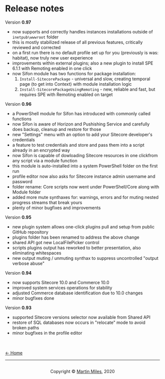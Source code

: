 # Release notes

Version **0.97**

- now supports and correctly handles instances installations outside of `inetpub\wwwroot` folder
- this is mostly stabilized release of all previous features, critically reviewed and corrected
- on a first run there is no default profile set up for you (previously is was: habitat), now truly new user experience
- improvements within external plugins; also a new plugin to install SPE 6.1.1 with Remoting enabled in one click
- now Sifon module has two functions for package installation: 
    1. `Install-SitecorePackage` - universal and slow, creating temporal page (to get into Context) with module installation logic
    2. `Install-SitecorePackageUsingRemoting` - new, reliable and fast, but requires SPE with Remoting enabled on target


Version **0.96**

- a PowerShell module for Sifon has introduced with commonly called functions
- now Sifon is aware of Horizon and Pushishing Service and carefully does backup, cleanup and restore for those
- new "Settings" menu with an option to add your Sitecore developer's credentials
- a feature to test credentials and store and pass them into a script already in an encrypted way
- now Sifon is capable of dowloading Sitecore resources in one clickfrom any script via a module function
- this module is auto-installed into a system PowerShell folder on the first run
- profile editor now also asks for Sitecore instance admin username and password
- folder rename: Core scripts now went under PowerShell/Core along with Module folder
- added more mute synthaxes for: warnings, errors and for muting nested progress streams that break yours
- plenty of minor bugfixes and improvements


Version **0.95**

- new plugin system allows one-click plugins pull and setup from public GitHub repository
- plugins folder has been renamed to address the above change
- shared API got new LocalFilePicker control
- scripts plugins output has reworked to better presentation, also eliminating whitespaces
- new output muting / unmuting synthax to suppress uncontrolled "output verbose abuse"


Version **0.94**

- now supports Sitecore 10.0 and Commerce 10.0
- improved system services operations for stability
- adjusted Commerce database identification due to 10.0 changes
- minor bugfixes done


Version **0.93**

- supported Sitecore versions selector now available from Shared API
- restore of SQL databases now occurs in "relocate" mode to avoid broken paths
- minor bugfixes in the profile editor

<br/><br/>
[<- Home](/ "Home")	

<hr>

<footer>
<p style="float:left; width: 20%;">
</p>
<p style="float:left; width: 60%; text-align:center;">Copyright &copy; <a href="https://blog.MartinMiles.net">Martin Miles</a>, 2020</p>
<p style="float:left; width: 20%;">
</p>
</footer>